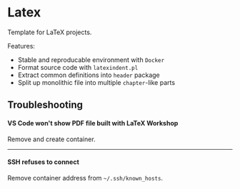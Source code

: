 # Latex

Template for LaTeX projects.

Features:
* Stable and reproducable environment with `Docker`
* Format source code with `latexindent.pl`
* Extract common definitions into `header` package
* Split up monolithic file into multiple `chapter`-like parts

## Troubleshooting

#### VS Code won't show PDF file built with LaTeX Workshop

Remove and create container.

---

#### SSH refuses to connect

Remove container address from `~/.ssh/known_hosts`.
